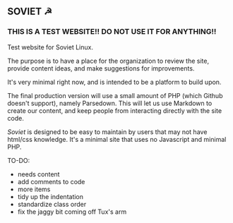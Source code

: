 ## SOVIET &#9773;


### THIS IS A TEST WEBSITE!! DO NOT USE IT FOR ANYTHING!!

Test website for Soviet Linux.

The purpose is to have a place for the organization to review the site, provide content ideas, and make suggestions for improvements.

It's very minimal right now, and is intended to be a platform to build upon.

The final production version will use a small amount of PHP (which Github doesn't support), namely Parsedown. This will let us use Markdown to create our content, and keep people from interacting directly with the site code.

_Soviet_ is designed to be easy to maintain by users that may not have html/css knowledge. It's a minimal site that uses no Javascript and minimal PHP.

TO-DO:
+ needs content
+ add comments to code
+ more <meta> items
+ tidy up the indentation
+ standardize class order
+ fix the jaggy bit coming off Tux's arm
